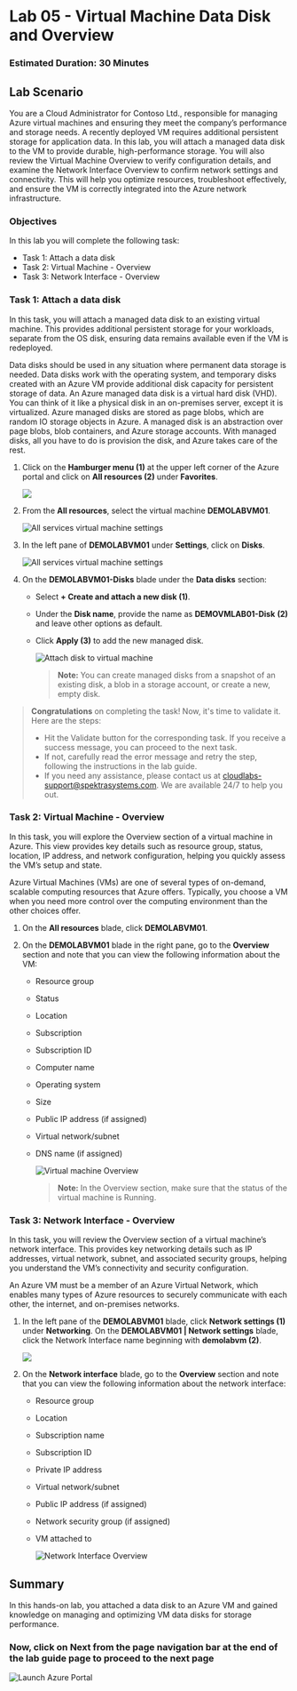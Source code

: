 ﻿# Lab 05 - Virtual Machine Data Disk and Overview

### Estimated Duration: 30 Minutes

## Lab Scenario

You are a Cloud Administrator for Contoso Ltd., responsible for managing Azure virtual machines and ensuring they meet the company’s performance and storage needs. A recently deployed VM requires additional persistent storage for application data. In this lab, you will attach a managed data disk to the VM to provide durable, high-performance storage. You will also review the Virtual Machine Overview to verify configuration details, and examine the Network Interface Overview to confirm network settings and connectivity. This will help you optimize resources, troubleshoot effectively, and ensure the VM is correctly integrated into the Azure network infrastructure.

### Objectives

In this lab you will complete the following task:

- Task 1: Attach a data disk
- Task 2: Virtual Machine - Overview
- Task 3: Network Interface - Overview

### Task 1: Attach a data disk

In this task, you will attach a managed data disk to an existing virtual machine. This provides additional persistent storage for your workloads, separate from the OS disk, ensuring data remains available even if the VM is redeployed.

Data disks should be used in any situation where permanent data storage is needed. Data disks work with the operating system, and temporary disks created with an Azure VM provide additional disk capacity for persistent storage of data. An Azure managed data disk is a virtual hard disk (VHD). You can think of it like a physical disk in an on-premises server, except it is virtualized. Azure managed disks are stored as page blobs, which are random IO storage objects in Azure. A managed disk is an abstraction over page blobs, blob containers, and Azure storage accounts. With managed disks, all you have to do is provision the disk, and Azure takes care of the rest. 

1. Click on the **Hamburger menu (1)** at the upper left corner of the Azure portal and click on **All resources (2)** under **Favorites**.

   ![](../instructions/images/Lab3-03.png)

1. From the **All resources**, select the virtual machine **DEMOLABVM01**.

    ![All services virtual machine settings](images/Allres.png)

2. In the left pane of **DEMOLABVM01** under **Settings**, click on **Disks**.

   ![All services virtual machine settings](images/Lab4-00.png)

3. On the **DEMOLABVM01-Disks** blade under the **Data disks** section:
 
    - Select **+ Create and attach a new disk (1)**.

    - Under the **Disk name**, provide the name as <strong><copy>**DEMOVMLAB01-Disk**</copy></strong> **(2)** and leave other options as default.
    
    - Click **Apply (3)**  to add the new managed disk.

      ![Attach disk to virtual machine](images/Lab4-01.png)

      > **Note:** You can create managed disks from a snapshot of an existing disk, a blob in a storage account, or create a new, empty disk.

> **Congratulations** on completing the task! Now, it's time to validate it. Here are the steps:
> - Hit the Validate button for the corresponding task. If you receive a success message, you can proceed to the next task.
> - If not, carefully read the error message and retry the step, following the instructions in the lab guide. 
> - If you need any assistance, please contact us at cloudlabs-support@spektrasystems.com. We are available 24/7 to help you out.        

<validation step="9041be99-07c1-4c7d-bd75-39f3eedf30d4" />

### Task 2: Virtual Machine - Overview

In this task, you will explore the Overview section of a virtual machine in Azure. This view provides key details such as resource group, status, location, IP address, and network configuration, helping you quickly assess the VM’s setup and state.


Azure Virtual Machines (VMs) are one of several types of on-demand, scalable computing resources that Azure offers. Typically, you choose a VM when you need more control over the computing environment than the other choices offer.

1. On the **All resources** blade, click **DEMOLABVM01**.

2. On the **DEMOLABVM01** blade in the right pane, go to the **Overview** section and note that you can view the following information about the VM:

   - Resource group
   - Status
   - Location
   - Subscription
   - Subscription ID
   - Computer name
   - Operating system
   - Size
   - Public IP address (if assigned)
   - Virtual network/subnet
   - DNS name (if assigned)

     ![Virtual machine Overview](images/Lab4-02.png)
   
      > **Note:** In the Overview section, make sure that the status of the virtual machine is Running.

### Task 3: Network Interface - Overview

In this task, you will review the Overview section of a virtual machine’s network interface. This provides key networking details such as IP addresses, virtual network, subnet, and associated security groups, helping you understand the VM’s connectivity and security configuration.

An Azure VM must be a member of an Azure Virtual Network, which enables many types of Azure resources to securely communicate with each other, the internet, and on-premises networks. 

1. In the left pane of the **DEMOLABVM01** blade, click **Network settings (1)** under **Networking**. On the **DEMOLABVM01 | Network settings** blade, click the Network Interface name beginning with **demolabvm (2)**.

    ![](../instructions/images/Lab4-03.png)

1. On the **Network interface** blade, go to the **Overview** section and note that you can view the following information about the network interface:

    - Resource group
    - Location
    - Subscription name
    - Subscription ID
    - Private IP address
    - Virtual network/subnet
    - Public IP address (if assigned)
    - Network security group (if assigned)
    - VM attached to

        ![Network Interface Overview](images/Lab4-04.png)

   
## Summary

In this hands-on lab, you attached a data disk to an Azure VM and gained knowledge on managing and optimizing VM data disks for storage performance.

### Now, click on **Next** from the page navigation bar at the end of the lab guide page to proceed to the next page

   ![Launch Azure Portal](../instructions/images/avm-18.png)

